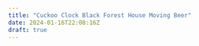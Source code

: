 ```yaml
---
title: "Cuckoo Clock Black Forest House Moving Beer"
date: 2024-01-16T22:08:16Z
draft: true
---
```


